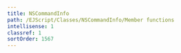 ```yaml
---
title: NSCommandInfo
path: /EJScript/Classes/NSCommandInfo/Member functions
intellisense: 1
classref: 1
sortOrder: 1567
---
```





